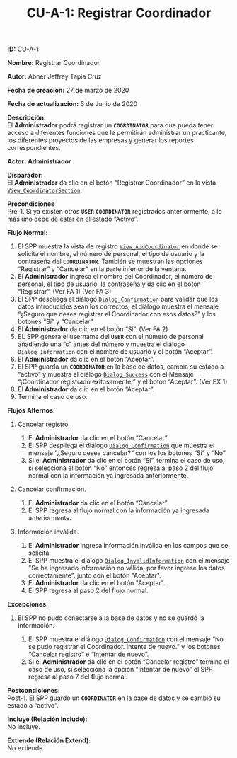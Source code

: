 ﻿---
layout: page
title: "CU-A-1: Registrar Coordinador"
permalink: /design-specification/uc-descriptions/administrator/cu-a-1/
hide_hero: true
---

**ID:** CU-A-1

**Nombre:** Registrar Coordinador

**Autor:** Abner Jeffrey Tapia Cruz

**Fecha de creación:** 27 de marzo de 2020

**Fecha de actualización:** 5 de Junio de 2020

**Descripción:**  
El **Administrador** podrá registrar un **`COORDINATOR`** para que pueda tener acceso a diferentes funciones que le permitirán administrar un practicante, los diferentes proyectos de las empresas y generar los reportes correspondientes.

**Actor:** **Administrador** 

**Disparador:**  
El **Administrador** da clic en el botón “Registrar Coordinador” en la vista [`View_CoordinatorSection`][VCSE].

**Precondiciones**  
Pre-1. Si ya existen otros **`USER`** **`COORDINATOR`** registrados anteriormente, a lo más uno debe de estar en el estado “Activo”.

**Flujo Normal:**  

  1. El SPP muestra la vista de registro [`View_AddCoordinator`][VACR] en donde se solicita el nombre, el número de personal, el tipo de usuario y la contraseña del **`COORDINATOR`**. También se muestran las opciones “Registrar” y “Cancelar” en la parte inferior de la ventana.
  2. El **Administrador** ingresa el nombre del Coordinador, el número de personal, el tipo de usuario, la contraseña y da clic en el botón “Registrar”. (Ver FA 1) (Ver FA 3)
  3. El SPP despliega el diálogo [`Dialog_Confirmation`][DLCO] para validar que los datos introducidos sean los correctos, el diálogo muestra el mensaje “¿Seguro que desea registrar el Coordinador con esos datos?” y los botones “Sí” y “Cancelar”.
  4. El **Administrador** da clic en el botón “Sí”. (Ver FA 2)
  5. EL SPP genera el username del **`USER`** con el número de personal añadiendo una “c” antes del número y muestra el diálogo `Dialog_Information` con el nombre de usuario y el botón “Aceptar”.
  6. El **Administrador** da clic en el botón “Aceptar”.
  7. El SPP guarda un **`COORDINATOR`** en la base de datos, cambia su estado a “activo” y muestra el diálogo [`Dialog_Success`][DLSU] con el Mensaje “¡Coordinador registrado exitosamente!” y el botón “Aceptar”. (Ver EX 1)
  8. El **Administrador** da clic en el botón “Aceptar”.
  9. Termina el caso de uso.
  
**Flujos Alternos:**  
1. Cancelar registro.
	1. El **Administrador** da clic en el botón “Cancelar”
	2. El SPP despliega el diálogo [`Dialog_Confirmation`][DLCO] que muestra el mensaje “¿Seguro desea cancelar?” con los los botones “Sí” y “No”
	3. Si el **Administrador** da clic en el botón “Sí”, termina el caso de uso, si selecciona el botón “No” entonces regresa al paso 2 del flujo normal con la información ya ingresada anteriormente.

2. Cancelar confirmación.
	1. El **Administrador** da clic en el botón “Cancelar”
	2. El SPP regresa al flujo normal con la información ya ingresada anteriormente.

3. Información inválida.
	1. El **Administrador** ingresa información inválida en los campos que se solicita
	2. El SPP muestra el diálogo [`Dialog_InvalidInformation`][DLII] con el mensaje "Se ha ingresado información no válida, por favor ingrese los datos correctamente". junto con el botón "Aceptar".
	3. El **Administrador** da clic en el botón "Aceptar".
	4. El SPP regresa al paso 2 del flujo normal.

**Excepciones:**  
1. El SPP no pudo conectarse a la base de datos y no se guardó la información.
 
	1. El SPP muestra el diálogo [`Dialog_Confirmation`][DLCO] con el mensaje “No se pudo registrar el Coordinador. Intente de nuevo.” y los botones “Cancelar registro” e “Intentar de nuevo”.
	2. Si el **Administrador** da clic en el botón “Cancelar registro” termina el caso de uso, si selecciona la opción “Intentar de nuevo” el SPP regresa al paso 7 del flujo normal.

**Postcondiciones:**  
Post-1. El SPP guardó un **`COORDINATOR`** en la base de datos y se cambió su estado a “activo”.

**Incluye (Relación Include):**  
No incluye.

**Extiende (Relación Extend):**  
No extiende.

[VACR]: https://raw.githubusercontent.com/Phalord/PracticasProfesionales/gh-pages/assets/imgs/prototypes/administrator/View_AddCoordinator.png "`View_AddCoordinator` Prototype"
[VCSE]: https://raw.githubusercontent.com/Phalord/PracticasProfesionales/gh-pages/assets/imgs/prototypes/administrator/View_CoordinatorSection.png "`View_CoordinatorSection` Prototype"
[DLCO]: https://raw.githubusercontent.com/Phalord/PracticasProfesionales/gh-pages/assets/imgs/prototypes/generals/Dialog_Confirmation.png "`Dialog_Confirmation` Prototype"
[DLSU]: https://raw.githubusercontent.com/Phalord/PracticasProfesionales/gh-pages/assets/imgs/prototypes/generals/Dialog_Success.png "`Dialog_Success` Prototype"
[DLII]: https://raw.githubusercontent.com/Phalord/PracticasProfesionales/gh-pages/assets/imgs/prototypes/generals/Dialog_InvalidInformation.png "`Dialog_InvalidInformation` Prototype"